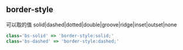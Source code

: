 ## border-style
可以取的值
solid|dashed|dotted|double|groove|ridge|inset|outset|none

```js
class='bs-solid' => 'border-style:solid;'
class='bs-dashed' => 'border-style:dashed;'
```
